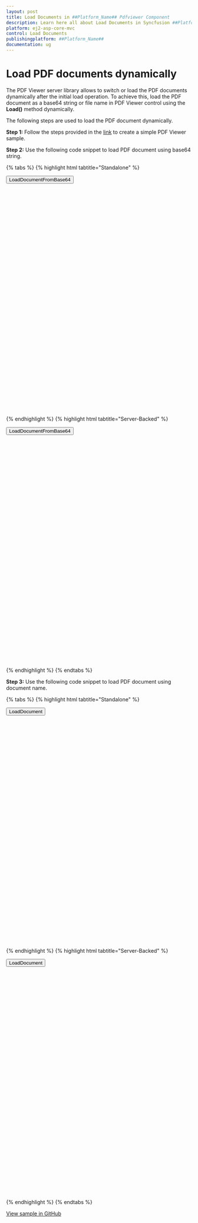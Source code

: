 ```yaml
---
layout: post
title: Load Documents in ##Platform_Name## Pdfviewer Component
description: Learn here all about Load Documents in Syncfusion ##Platform_Name## Pdfviewer component of Syncfusion Essential JS 2 and more.
platform: ej2-asp-core-mvc
control: Load Documents
publishingplatform: ##Platform_Name##
documentation: ug
---
```


# Load PDF documents dynamically

The PDF Viewer server library allows to switch or load the PDF documents dynamically after the initial load operation. To achieve this, load the PDF document as a base64 string or file name in PDF Viewer control using the **Load()** method dynamically.

The following steps are used to load the PDF document dynamically.

**Step 1:** Follow the steps provided in the [link](https://ej2.syncfusion.com/aspnetcore/documentation/pdfviewer/getting-started/) to create a simple PDF Viewer sample.

**Step 2:** Use the following code snippet to load PDF document using base64 string.


{% tabs %}
{% highlight html tabtitle="Standalone" %}

<button type="button" onclick="load1()">LoadDocumentFromBase64</button>

<div style="width:100%;height:600px">
    <ejs-pdfviewer id="pdfviewer"
                   style="height:600px"
                   documentPath="https://cdn.syncfusion.com/content/pdf/hive-succinctly.pdf">
    </ejs-pdfviewer>
</div>

<script type ="text/javascript">

    // Load a Base64 String
    function load1() {
        var viewer = document.getElementById('pdfviewer').ej2_instances[0];
       
    }
</script>

{% endhighlight %}
{% highlight html tabtitle="Server-Backed" %}

<button type="button" onclick="load1()">LoadDocumentFromBase64</button>

<div style="width:100%;height:600px">
    <ejs-pdfviewer id="pdfviewer"
                   style="height:600px"
                   serviceUrl='/Index'
                   documentPath="https://cdn.syncfusion.com/content/pdf/hive-succinctly.pdf">
    </ejs-pdfviewer>
</div>

<script type ="text/javascript">

    // Load a Base64 String
    function load1() {
        var viewer = document.getElementById('pdfviewer').ej2_instances[0];
        viewer.load("data:application/pdf;base64," + addBase64String, null);
       
    }

</script>

{% endhighlight %}
{% endtabs %}

**Step 3:** Use the following code snippet to load PDF document using document name.


{% tabs %}
{% highlight html tabtitle="Standalone" %}

<button type="button" onclick="load2()">LoadDocument</button>

<div style="width:100%;height:600px">
    <ejs-pdfviewer id="pdfviewer"
                   style="height:600px"
                   documentPath="https://cdn.syncfusion.com/content/pdf/hive-succinctly.pdf">
    </ejs-pdfviewer>
</div>

<script type ="text/javascript">

    // load document using file path.
    function load2() {
        var viewer = document.getElementById('pdfviewer').ej2_instances[0];
        viewer.load("https://cdn.syncfusion.com/content/pdf/hive-succinctly.pdf",null)
    }
</script>

{% endhighlight %}
{% highlight html tabtitle="Server-Backed" %}

<button type="button" onclick="load2()">LoadDocument</button>

<div style="width:100%;height:600px">
    <ejs-pdfviewer id="pdfviewer"
                   style="height:600px"
                   serviceUrl='/Index'
                   documentPath="https://cdn.syncfusion.com/content/pdf/hive-succinctly.pdf">
    </ejs-pdfviewer>
</div>

<script type ="text/javascript">

    // load document using file path.
    function load2() {
        var viewer = document.getElementById('pdfviewer').ej2_instances[0];
        viewer.load("https://cdn.syncfusion.com/content/pdf/hive-succinctly.pdf",null)
    }
</script>

{% endhighlight %}
{% endtabs %}

[View sample in GitHub]()
